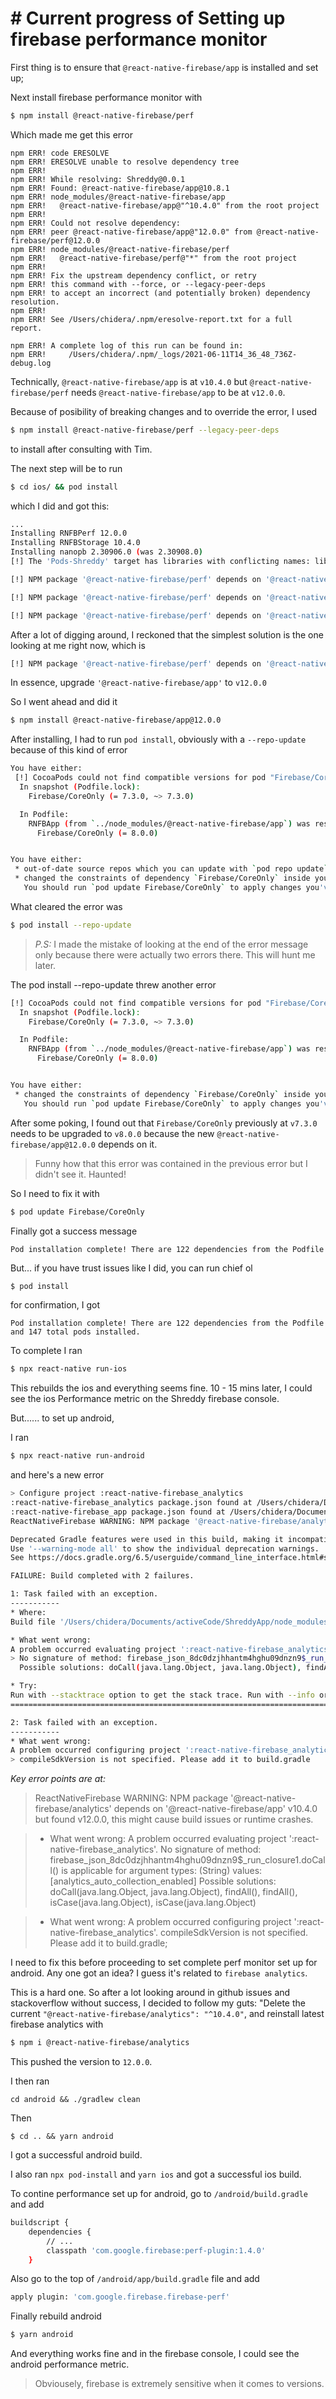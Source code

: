 # # Current progress of Setting up firebase performance monitor


First thing is to ensure that `@react-native-firebase/app` is installed and set up;

Next install firebase performance monitor with 

```sh
$ npm install @react-native-firebase/perf
```

Which made me get this error

```
npm ERR! code ERESOLVE
npm ERR! ERESOLVE unable to resolve dependency tree
npm ERR! 
npm ERR! While resolving: Shreddy@0.0.1
npm ERR! Found: @react-native-firebase/app@10.8.1
npm ERR! node_modules/@react-native-firebase/app
npm ERR!   @react-native-firebase/app@"^10.4.0" from the root project
npm ERR! 
npm ERR! Could not resolve dependency:
npm ERR! peer @react-native-firebase/app@"12.0.0" from @react-native-firebase/perf@12.0.0
npm ERR! node_modules/@react-native-firebase/perf
npm ERR!   @react-native-firebase/perf@"*" from the root project
npm ERR! 
npm ERR! Fix the upstream dependency conflict, or retry
npm ERR! this command with --force, or --legacy-peer-deps
npm ERR! to accept an incorrect (and potentially broken) dependency resolution.
npm ERR! 
npm ERR! See /Users/chidera/.npm/eresolve-report.txt for a full report.

npm ERR! A complete log of this run can be found in:
npm ERR!     /Users/chidera/.npm/_logs/2021-06-11T14_36_48_736Z-debug.log
```

Technically, `@react-native-firebase/app` is at `v10.4.0` but `@react-native-firebase/perf` needs `@react-native-firebase/app` to be at `v12.0.0`. 

Because of posibility of breaking changes and to override the error, I used 
```sh
$ npm install @react-native-firebase/perf --legacy-peer-deps
```

to install after consulting with Tim.

The next step will be to run 
```sh
$ cd ios/ && pod install
```

which I did and got this: 
```sh
...
Installing RNFBPerf 12.0.0
Installing RNFBStorage 10.4.0
Installing nanopb 2.30906.0 (was 2.30908.0)
[!] The 'Pods-Shreddy' target has libraries with conflicting names: libgoogleutilities.a.

[!] NPM package '@react-native-firebase/perf' depends on '@react-native-firebase/app' v12.0.0 but found v10.4.0, this might cause build issues or runtime crashes.

[!] NPM package '@react-native-firebase/perf' depends on '@react-native-firebase/app' v12.0.0 but found v10.4.0, this might cause build issues or runtime crashes.

[!] NPM package '@react-native-firebase/perf' depends on '@react-native-firebase/app' v12.0.0 but found v10.4.0, this might cause build issues or runtime crashes.
```

After a lot of digging around, I reckoned that the simplest solution is the one looking at me right now, which is 
```sh
[!] NPM package '@react-native-firebase/perf' depends on '@react-native-firebase/app' v12.0.0 but found v10.4.0, this might cause build issues or runtime crashes.
```
In essence, upgrade `'@react-native-firebase/app'` to `v12.0.0`

So I went ahead and did it
```sh
$ npm install @react-native-firebase/app@12.0.0
```

After installing, I had to run `pod install`, obviously with a `--repo-update` because of this kind of error 
```sh
You have either:
 [!] CocoaPods could not find compatible versions for pod "Firebase/CoreOnly":
  In snapshot (Podfile.lock):
    Firebase/CoreOnly (= 7.3.0, ~> 7.3.0)

  In Podfile:
    RNFBApp (from `../node_modules/@react-native-firebase/app`) was resolved to 12.0.0, which depends on
      Firebase/CoreOnly (= 8.0.0)


You have either:
 * out-of-date source repos which you can update with `pod repo update` or with `pod install --repo-update`.
 * changed the constraints of dependency `Firebase/CoreOnly` inside your development pod `RNFBApp`.
   You should run `pod update Firebase/CoreOnly` to apply changes you've made.
```

What cleared the error was
```sh
$ pod install --repo-update
```

> *P.S:* I made the mistake of looking at the end of the error message only because there were actually two errors there. This will hunt me later. 

The pod install --repo-update threw another error 
```sh
[!] CocoaPods could not find compatible versions for pod "Firebase/CoreOnly":
  In snapshot (Podfile.lock):
    Firebase/CoreOnly (= 7.3.0, ~> 7.3.0)

  In Podfile:
    RNFBApp (from `../node_modules/@react-native-firebase/app`) was resolved to 12.0.0, which depends on
      Firebase/CoreOnly (= 8.0.0)


You have either:
 * changed the constraints of dependency `Firebase/CoreOnly` inside your development pod `RNFBApp`.
   You should run `pod update Firebase/CoreOnly` to apply changes you've made.
```

After some poking, I found out that `Firebase/CoreOnly` previously at `v7.3.0` needs to be upgraded to `v8.0.0` because the new `@react-native-firebase/app@12.0.0` depends on it.

> Funny how that this error was contained in the previous error but I didn't see it. Haunted!

So I need to fix it with 
```sh
$ pod update Firebase/CoreOnly
```

Finally got a success message 
```sh
Pod installation complete! There are 122 dependencies from the Podfile and 147 total pods installed.
```

But... if you have trust issues like I did, you can run chief ol
```
$ pod install
```

for confirmation, I got

```
Pod installation complete! There are 122 dependencies from the Podfile and 147 total pods installed.
```

To complete I ran 
```sh
$ npx react-native run-ios
```
This rebuilds the ios and everything seems fine. 10 - 15 mins later, I could see the ios Performance metric on the Shreddy firebase console.

But...... to set up android,

I ran 

```sh 
$ npx react-native run-android
```

and here's a new error
```sh
> Configure project :react-native-firebase_analytics
:react-native-firebase_analytics package.json found at /Users/chidera/Documents/activeCode/ShreddyApp/node_modules/@react-native-firebase/analytics/package.json
:react-native-firebase_app package.json found at /Users/chidera/Documents/activeCode/ShreddyApp/node_modules/@react-native-firebase/app/package.json
ReactNativeFirebase WARNING: NPM package '@react-native-firebase/analytics' depends on '@react-native-firebase/app' v10.4.0 but found v12.0.0, this might cause build issues or runtime crashes.

Deprecated Gradle features were used in this build, making it incompatible with Gradle 7.0.
Use '--warning-mode all' to show the individual deprecation warnings.
See https://docs.gradle.org/6.5/userguide/command_line_interface.html#sec:command_line_warnings

FAILURE: Build completed with 2 failures.

1: Task failed with an exception.
-----------
* Where:
Build file '/Users/chidera/Documents/activeCode/ShreddyApp/node_modules/@react-native-firebase/analytics/android/build.gradle' line: 71

* What went wrong:
A problem occurred evaluating project ':react-native-firebase_analytics'.
> No signature of method: firebase_json_8dc0dzjhhantm4hghu09dnzn9$_run_closure1.doCall() is applicable for argument types: (String) values: [analytics_auto_collection_enabled]
  Possible solutions: doCall(java.lang.Object, java.lang.Object), findAll(), findAll(), isCase(java.lang.Object), isCase(java.lang.Object)

* Try:
Run with --stacktrace option to get the stack trace. Run with --info or --debug option to get more log output. Run with --scan to get full insights.
==============================================================================

2: Task failed with an exception.
-----------
* What went wrong:
A problem occurred configuring project ':react-native-firebase_analytics'.
> compileSdkVersion is not specified. Please add it to build.gradle
```

*Key error points are at:*

> ReactNativeFirebase WARNING: NPM package '@react-native-firebase/analytics' depends on '@react-native-firebase/app' v10.4.0 but found v12.0.0, this might cause build issues or runtime crashes.

> * What went wrong:
A problem occurred evaluating project ':react-native-firebase_analytics'.
> No signature of method: firebase_json_8dc0dzjhhantm4hghu09dnzn9$_run_closure1.doCall() is applicable for argument types: (String) values: [analytics_auto_collection_enabled]
  Possible solutions: doCall(java.lang.Object, java.lang.Object), findAll(), findAll(), isCase(java.lang.Object), isCase(java.lang.Object)

> * What went wrong:
A problem occurred configuring project ':react-native-firebase_analytics'.
compileSdkVersion is not specified. Please add it to build.gradle;


I need to fix this before proceeding to set complete perf monitor set up for android. Any one got an idea? I guess it's related to `firebase analytics`.

This is a hard one. So after a lot looking around in github issues and stackoverflow without success, I decided to follow my guts: "Delete the current `"@react-native-firebase/analytics": "^10.4.0"`, and reinstall latest firebase analytics with

```sh
$ npm i @react-native-firebase/analytics
```

This pushed the version to `12.0.0`.

I then ran 
```
cd android && ./gradlew clean
```

Then 
```
$ cd .. && yarn android
```

I got a successful android build.

I also ran `npx pod-install` and `yarn ios` and got a successful ios build.

To contine performance set up for android, go to `/android/build.gradle` and add 
```sh
buildscript {
    dependencies {
        // ...
        classpath 'com.google.firebase:perf-plugin:1.4.0'
    }
```

Also go to the top of `/android/app/build.gradle` file and add 
```sh
apply plugin: 'com.google.firebase.firebase-perf'
```

Finally rebuild android
```sh
$ yarn android
```

And everything works fine and in the firebase console, I could see the android performance metric.

> Obviousely, firebase is extremely sensitive when it comes to versions.

